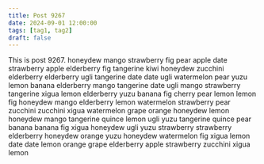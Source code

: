 ```yaml
---
title: Post 9267
date: 2024-09-01 12:00:00
tags: [tag1, tag2]
draft: false
---
```

This is post 9267.
honeydew
mango
strawberry
fig
pear
apple
date
strawberry
apple
elderberry
fig
tangerine
kiwi
honeydew
zucchini
elderberry
elderberry
ugli
tangerine
date
date
ugli
watermelon
pear
yuzu
lemon
banana
elderberry
mango
tangerine
date
ugli
mango
strawberry
tangerine
xigua
lemon
elderberry
yuzu
banana
fig
cherry
pear
lemon
lemon
fig
honeydew
mango
elderberry
lemon
watermelon
strawberry
pear
zucchini
zucchini
xigua
watermelon
grape
orange
honeydew
lemon
honeydew
mango
tangerine
quince
lemon
ugli
yuzu
tangerine
quince
pear
banana
banana
fig
xigua
honeydew
ugli
yuzu
strawberry
strawberry
elderberry
honeydew
orange
yuzu
honeydew
watermelon
fig
xigua
lemon
date
date
lemon
orange
grape
elderberry
apple
strawberry
zucchini
xigua
lemon
